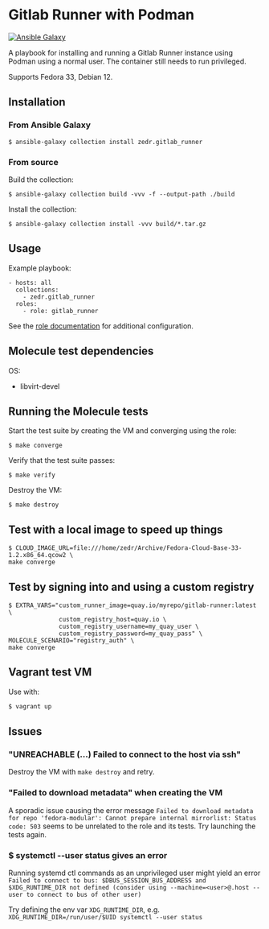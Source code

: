 # Gitlab Runner with Podman

[![Ansible Galaxy](https://img.shields.io/badge/ansible--galaxy-gitlab--runner-blue.svg)](https://galaxy.ansible.com/zedr/gitlab_runner)

A playbook for installing and running a Gitlab Runner instance using Podman
using a normal user. The container still needs to run privileged.

Supports Fedora 33, Debian 12.

## Installation

### From Ansible Galaxy

`$ ansible-galaxy collection install zedr.gitlab_runner`

### From source

Build the collection:

`$ ansible-galaxy collection build -vvv -f --output-path ./build`

Install the collection:

`$ ansible-galaxy collection install -vvv build/*.tar.gz`

## Usage

Example playbook:

```
- hosts: all
  collections:
    - zedr.gitlab_runner
  roles:
    - role: gitlab_runner
```

See the [role documentation](roles/gitlab_runner/README.md) for additional configuration.

## Molecule test dependencies
OS:
 - libvirt-devel

## Running the Molecule tests

Start the test suite by creating the VM and converging using the role:
```
$ make converge
```

Verify that the test suite passes:
```
$ make verify
```

Destroy the VM:
```
$ make destroy
```


## Test with a local image to speed up things
```
$ CLOUD_IMAGE_URL=file:///home/zedr/Archive/Fedora-Cloud-Base-33-1.2.x86_64.qcow2 \
make converge
```

## Test by signing into and using a custom registry
```
$ EXTRA_VARS="custom_runner_image=quay.io/myrepo/gitlab-runner:latest \
              custom_registry_host=quay.io \
              custom_registry_username=my_quay_user \
              custom_registry_password=my_quay_pass" \
MOLECULE_SCENARIO="registry_auth" \
make converge
```

## Vagrant test VM

Use with:
```sh
$ vagrant up
```

## Issues

### "UNREACHABLE (...) Failed to connect to the host via ssh"

Destroy the VM with `make destroy` and retry.

### "Failed to download metadata" when creating the VM
A sporadic issue causing the error message `Failed to download metadata for repo 'fedora-modular': Cannot prepare internal mirrorlist: Status code: 503` seems to be unrelated to the role and its tests. Try launching the tests again.

### $ systemctl --user status gives an error

Running systemd ctl commands as an unprivileged user might yield an error `Failed to connect to bus: $DBUS_SESSION_BUS_ADDRESS and $XDG_RUNTIME_DIR not defined (consider using --machine=<user>@.host --user to connect to bus of other user)`

Try defining the env var `XDG_RUNTIME_DIR`, e.g. `XDG_RUNTIME_DIR=/run/user/$UID systemctl --user status`
